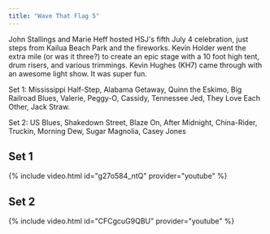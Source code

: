 ```yaml
---
title: "Wave That Flag 5"
---
```


John Stallings and Marie Heff hosted HSJ's fifth July 4 celebration, just steps from Kailua Beach Park and the fireworks.  Kevin Holder went the extra mile (or was it three?) to create an epic stage with a 10 foot high tent, drum risers, and various trimmings.  Kevin Hughes (KH7) came through with an awesome light show. It was super fun.

Set 1: Mississippi Half-Step, Alabama Getaway, Quinn the Eskimo, Big Railroad Blues, Valerie, Peggy-O, Cassidy, Tennessee Jed, They Love Each Other, Jack Straw.

Set 2: US Blues, Shakedown Street, Blaze On, After Midnight, China-Rider, Truckin, Morning Dew, Sugar Magnolia, Casey Jones

## Set 1

{% include video.html id="g27o584_ntQ" provider="youtube" %}

## Set 2

{% include video.html id="CFCgcuG9QBU" provider="youtube" %}
